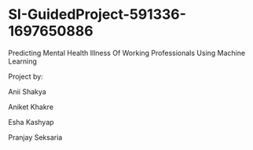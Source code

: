 # SI-GuidedProject-591336-1697650886

Predicting Mental Health Illness Of Working Professionals Using Machine Learning


Project by:


Anii Shakya

Aniket Khakre

Esha Kashyap

Pranjay Seksaria
